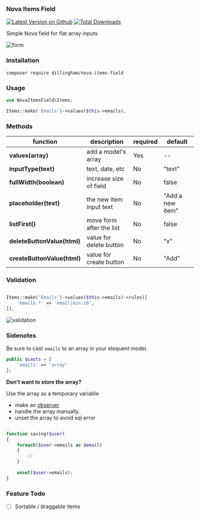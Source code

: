 ### Nova Items Field

[![Latest Version on Github](https://img.shields.io/github/release/dillingham/nova-items-field.svg?style=flat-square)](https://packagist.org/packages/dillingham/nova-items-field)
[![Total Downloads](https://img.shields.io/packagist/dt/dillingham/nova-items-field.svg?style=flat-square)](https://packagist.org/packages/dillingham/nova-items-field)


Simple Nova field for flat array inputs


![form](https://user-images.githubusercontent.com/29180903/50990350-cf518700-14df-11e9-8be0-bc7f5100b6f4.png)

### Installation
```
composer require dillingham/nova-items-field
```

### Usage

```php
use NovaItemsField\Items;
```
```php
Items::make('Emails')->values($this->emails),
```

### Methods 

| function | description | required | default |
| - | - | - | - |
| **values(array)** | add a model's array | Yes | -- |
| **inputType(text)** | text, date, etc | No | "text" |
| **fullWidth(boolean)** | increase size of field | No | false |
| **placeholder(text)** | the new item input text | No | "Add a new item" |
| **listFirst()**| move form after the list  | No | false |
| **deleteButtonValue(html)** | value for delete button | No | "x" |
| **createButtonValue(html)** | value for create button | No | "Add" |

### Validation

```php

Items::make('Emails')->values($this->emails)->rules([
    'emails.*' => 'email|min:10',
]),
```

![validation](https://user-images.githubusercontent.com/29180903/51055617-54a36d00-15ae-11e9-86d2-b8a2b14e5d5a.png)

### Sidenotes


Be sure to cast `emails` to an array in your eloquent model.

```php
public $casts = [
    'emails' => 'array'
];
```

**Don't want to store the array?**

Use the array as a temporary variable

- make an [observer](https://nova.laravel.com/docs/1.0/resources/#resource-events)
- handle the array manually.
- unset the array to avoid sql error

```php

function saving($user)
{
    foreach($user->emails as $email)
    {
        //
    }
    
    unset($user->emails);
}
```

### Feature Todo

- [ ] Sortable / draggable items
